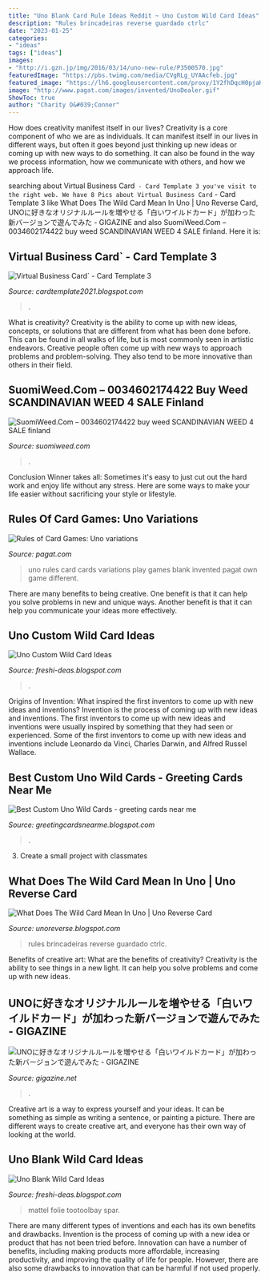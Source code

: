 ```yaml
---
title: "Uno Blank Card Rule Ideas Reddit ~ Uno Custom Wild Card Ideas"
description: "Rules brincadeiras reverse guardado ctrlc"
date: "2023-01-25"
categories:
- "ideas"
tags: ["ideas"]
images:
- "http://i.gzn.jp/img/2016/03/14/uno-new-rule/P3500570.jpg"
featuredImage: "https://pbs.twimg.com/media/CVgRLg_UYAAcfeb.jpg"
featured_image: "https://lh6.googleusercontent.com/proxy/1Y2fhDqcH0pjaKdOVQDZwezkF5OpW_7Zjcf0Y96IttBFqTHNJlVT30hjeXmbxs-hQK9mhTZfhX9WJH7fpnV7_QmrV6s27aemoQP3vXeRipvj2PEtwZo1-u-qJQ=w1200-h630-p-k-no-nu"
image: "http://www.pagat.com/images/invented/UnoDealer.gif"
ShowToc: true
author: "Charity O&#039;Conner"
---
```



How does creativity manifest itself in our lives?
Creativity is a core component of who we are as individuals. It can manifest itself in our lives in different ways, but often it goes beyond just thinking up new ideas or coming up with new ways to do something. It can also be found in the way we process information, how we communicate with others, and how we approach life.

	

		
searching about Virtual Business Card` - Card Template 3 you've visit to the right web. We have 8 Pics about Virtual Business Card` - Card Template 3 like What Does The Wild Card Mean In Uno | Uno Reverse Card, UNOに好きなオリジナルルールを増やせる「白いワイルドカード」が加わった新バージョンで遊んでみた - GIGAZINE and also SuomiWeed.Com – 0034602174422 buy weed SCANDINAVIAN WEED 4 SALE finland. Here it is:
		
    
## Virtual Business Card` - Card Template 3

<img loading=lazy src="https://mobipop.co/wp-content/themes/MobiPop/images/MobiPop-Custom-Digital-Business-Card.png" onerror="this.onerror=null;this.src='https://tse2.mm.bing.net/th?id=OIP.A930Z_IxF-dMd_r7daiT-QHaPe&amp;pid=15.1';" alt="Virtual Business Card` - Card Template 3">

_Source: cardtemplate2021.blogspot.com_

>. 

	

What is creativity?
Creativity is the ability to come up with new ideas, concepts, or solutions that are different from what has been done before. This can be found in all walks of life, but is most commonly seen in artistic endeavors. Creative people often come up with new ways to approach problems and problem-solving. They also tend to be more innovative than others in their field.

    
## SuomiWeed.Com – 0034602174422 Buy Weed SCANDINAVIAN WEED 4 SALE Finland

<img loading=lazy src="https://suomiweed.com/wp-content/uploads/2020/07/unnamed-1-300x225.jpg" onerror="this.onerror=null;this.src='https://tse2.mm.bing.net/th?id=OIP.ald78nMrm3zftLVhKBoYRQAAAA&amp;pid=15.1';" alt="SuomiWeed.Com – 0034602174422 buy weed SCANDINAVIAN WEED 4 SALE finland">

_Source: suomiweed.com_

>. 

	

Conclusion
Winner takes all: Sometimes it's easy to just cut out the hard work and enjoy life without any stress. Here are some ways to make your life easier without sacrificing your style or lifestyle.

    
## Rules Of Card Games: Uno Variations

<img loading=lazy src="http://www.pagat.com/images/invented/UnoDealer.gif" onerror="this.onerror=null;this.src='https://tse1.mm.bing.net/th?id=OIP.IY_nsWviHNP5zwOcSr2Q-gAAAA&amp;pid=15.1';" alt="Rules of Card Games: Uno variations">

_Source: pagat.com_

>uno rules card cards variations play games blank invented pagat own game different. 

	

There are many benefits to being creative. One benefit is that it can help you solve problems in new and unique ways. Another benefit is that it can help you communicate your ideas more effectively.

    
## Uno Custom Wild Card Ideas

<img loading=lazy src="https://pbs.twimg.com/media/CVgRLg_UYAAcfeb.jpg" onerror="this.onerror=null;this.src='https://tse4.mm.bing.net/th?id=OIP.ShH_mturzOlG_J7Rnuc1-AHaJ4&amp;pid=15.1';" alt="Uno Custom Wild Card Ideas">

_Source: freshi-deas.blogspot.com_

>. 

	

Origins of Invention: What inspired the first inventors to come up with new ideas and inventions?
Invention is the process of coming up with new ideas and inventions. The first inventors to come up with new ideas and inventions were usually inspired by something that they had seen or experienced. Some of the first inventors to come up with new ideas and inventions include Leonardo da Vinci, Charles Darwin, and Alfred Russel Wallace.

    
## Best Custom Uno Wild Cards - Greeting Cards Near Me

<img loading=lazy src="http://i.gzn.jp/img/2016/03/14/uno-new-rule/P3500570.jpg" onerror="this.onerror=null;this.src='https://tse2.mm.bing.net/th?id=OIP.Fb4HzO3IHa8I-pFd7P29xAHaEK&amp;pid=15.1';" alt="Best Custom Uno Wild Cards - greeting cards near me">

_Source: greetingcardsnearme.blogspot.com_

>. 

	

3. Create a small project with classmates

    
## What Does The Wild Card Mean In Uno | Uno Reverse Card

<img loading=lazy src="https://lh6.googleusercontent.com/proxy/1Y2fhDqcH0pjaKdOVQDZwezkF5OpW_7Zjcf0Y96IttBFqTHNJlVT30hjeXmbxs-hQK9mhTZfhX9WJH7fpnV7_QmrV6s27aemoQP3vXeRipvj2PEtwZo1-u-qJQ=w1200-h630-p-k-no-nu" onerror="this.onerror=null;this.src='https://tse4.mm.bing.net/th?id=OIP.ztft4qUK684eN6FsNBpJbgAAAA&amp;pid=15.1';" alt="What Does The Wild Card Mean In Uno | Uno Reverse Card">

_Source: unoreverse.blogspot.com_

>rules brincadeiras reverse guardado ctrlc. 

	

Benefits of creative art: What are the benefits of creativity?
Creativity is the ability to see things in a new light. It can help you solve problems and come up with new ideas.

    
## UNOに好きなオリジナルルールを増やせる「白いワイルドカード」が加わった新バージョンで遊んでみた - GIGAZINE

<img loading=lazy src="http://i.gzn.jp/img/2016/03/14/uno-new-rule/P3500559.jpg" onerror="this.onerror=null;this.src='https://tse1.mm.bing.net/th?id=OIP.qdCcywHr5KvC-gkwpSWlWgHaEK&amp;pid=15.1';" alt="UNOに好きなオリジナルルールを増やせる「白いワイルドカード」が加わった新バージョンで遊んでみた - GIGAZINE">

_Source: gigazine.net_

>. 

	

Creative art is a way to express yourself and your ideas. It can be something as simple as writing a sentence, or painting a picture. There are different ways to create creative art, and everyone has their own way of looking at the world.

    
## Uno Blank Wild Card Ideas

<img loading=lazy src="https://i5.walmartimages.com/asr/51e8e9c9-ea45-4a97-8678-eece30d64d59_1.4b0811fee092b28494806ba20cdd6326.jpeg" onerror="this.onerror=null;this.src='https://tse1.mm.bing.net/th?id=OIP.3gYIZQvYJY_guFG4TTMYvwHaHa&amp;pid=15.1';" alt="Uno Blank Wild Card Ideas">

_Source: freshi-deas.blogspot.com_

>mattel folie tootoolbay spar. 

	

There are many different types of inventions and each has its own benefits and drawbacks.
Invention is the process of coming up with a new idea or product that has not been tried before. Innovation can have a number of benefits, including making products more affordable, increasing productivity, and improving the quality of life for people. However, there are also some drawbacks to innovation that can be harmful if not used properly.

